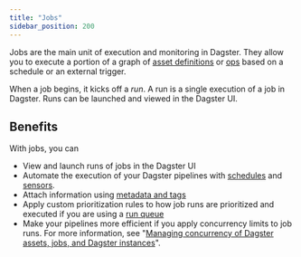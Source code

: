 ```yaml
---
title: "Jobs"
sidebar_position: 200
---
```


Jobs are the main unit of execution and monitoring in Dagster. They allow you to execute a portion of a graph of [asset definitions](/guides/build/assets/defining-assets) or [ops](/guides/build/ops) based on a schedule or an external trigger.

When a job begins, it kicks off a _run_. A run is a single execution of a job in Dagster. Runs can be launched and viewed in the Dagster UI.

## Benefits

With jobs, you can

* View and launch runs of jobs in the Dagster UI
* Automate the execution of your Dagster pipelines with [schedules](/guides/automate/schedules/) and [sensors](/guides/automate/sensors/).
* Attach information using [metadata and tags](/guides/build/assets/metadata-and-tags)
* Apply custom prioritization rules to how job runs are prioritized and executed if you are using a [run queue](/guides/deploy/execution/run-coordinators)
* Make your pipelines more efficient if you apply concurrency limits to job runs. For more information, see "[Managing concurrency of Dagster assets, jobs, and Dagster instances](/guides/operate/managing-concurrency)".
